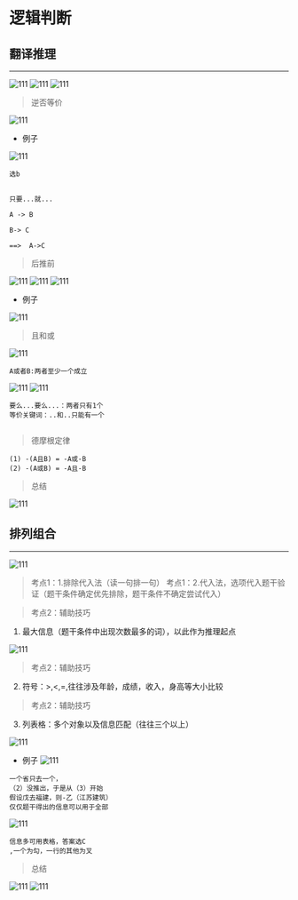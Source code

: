 # 逻辑判断

## 翻译推理
----

![111](../images1/20.png)
![111](../images1/21.png)
![111](../images1/22.png)

> 逆否等价

![111](../images1/23.png)

- 例子

![111](../images1/24.png)

```
选b
```
```

只要...就...

A -> B

B-> C

==>  A->C
```

> 后推前

![111](../images1/25.png)
![111](../images1/26.png)
![111](../images1/27.png)

- 例子

![111](../images1/28.png)

> 且和或

![111](../images1/29.png)

```
A或者B:两者至少一个成立

```

![111](../images1/30.png)
![111](../images1/31.png)

```
要么...要么...：两者只有1个
等价关键词：..和..只能有一个


```

> 德摩根定律

```
(1) -(A且B) = -A或-B
(2) -(A或B) = -A且-B
```

> 总结

![111](../images1/32.png)


## 排列组合
----

![111](../images1/33.png)

> 考点1：1.排除代入法（读一句排一句）
> 考点1：2.代入法，选项代入题干验证（题干条件确定优先排除，题干条件不确定尝试代入）

> 考点2：辅助技巧

1. 最大信息（题干条件中出现次数最多的词），以此作为推理起点

![111](../images1/34.png)


> 考点2：辅助技巧
2. 符号：>,<,=,往往涉及年龄，成绩，收入，身高等大小比较

> 考点2：辅助技巧
3. 列表格：多个对象以及信息匹配（往往三个以上）

![111](../images1/35.png)

- 例子
![111](../images1/36.png)
```
一个省只去一个，
（2）没推出，于是从（3）开始
假设戊去福建，则-乙（江苏建筑）
仅仅题干得出的信息可以用于全部
```

![111](../images1/37.png)

```
信息多可用表格，答案选C
,一个为勾，一行的其他为叉

```
> 总结

![111](../images1/38.png)
![111](../images1/39.png)